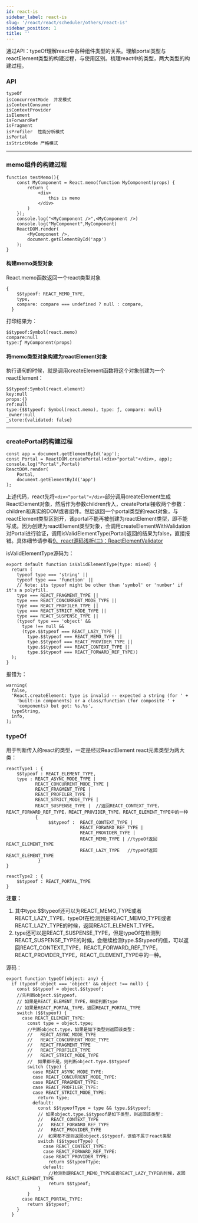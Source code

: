```yaml
---
id: react-is
sidebar_label: react-is
slug: '/react/react/scheduler/others/react-is'
sidebar_position: 1
title: ''
---
```


通过API：typeOf理解react中各种组件类型的关系。理解portal类型与reactElement类型的构建过程，与使用区别。梳理react中的类型，两大类型的构建过程。

### API ###
	typeOf
	isConcurrentMode  并发模式
	isContextConsumer
	isContextProvider
	isElement
	isForwardRef
	isFragment
	isProfiler  性能分析模式
	isPortal
	isStrictMode 严格模式

----------

### memo组件的构建过程 ###
	function testMemo(){
	    const MyComponent = React.memo(function MyComponent(props) {
	        return (
	            <div>
	                this is memo
	            </div>
	        )
	    });
	    console.log("<MyComponent />",<MyComponent />)
	    console.log("MyComponent",MyComponent)
	    ReactDOM.render(
	        <MyComponent />,
	        document.getElementById('app')
	    );
	}

#### 构建memo类型对象 ####
React.memo函数返回一个react类型对象

	{
	    $$typeof: REACT_MEMO_TYPE,
	    type,
	    compare: compare === undefined ? null : compare,
	  }

打印结果为：

	$$typeof:Symbol(react.memo)
	compare:null
	type:ƒ MyComponent(props)

#### 将memo类型对象构建为reactElement对象 ####
执行<MyComponent />语句的时候，就是调用createElement函数将这个对象创建为一个reactElement：

	$$typeof:Symbol(react.element)
	key:null
	props:{}
	ref:null
	type:{$$typeof: Symbol(react.memo), type: ƒ, compare: null}
	_owner:null
	_store:{validated: false}

----------

### createPortal的构建过程 ###
	
    const app = document.getElementById('app');
    const Portal = ReactDOM.createPortal(<div>"portal"</div>, app);
    console.log("Portal",Portal)
    ReactDOM.render(
        Portal,
        document.getElementById('app')
    );
	

上述代码，react先将`<div>"portal"</div>`部分调用createElement生成ReactElement对象，然后作为参数children传入，createPortal接收两个参数：children和真实的DOM或者组件。然后返回一个portal类型的react对象，与reactElement类型区别开，该portal不能再被创建为reactElement类型，即不能写成<Portal />。因为创建为reactElement类型对象，会调用createElementWithValidation对Portal进行验证，调用isValidElementType(Portal)返回的结果为false，直接报错。具体细节请参看[9、react源码浅析(三)：ReactElementValidator](https://github.com/BUPTlhuanyu/ReactNote/blob/master/react/blog/D3/react%e6%ba%90%e7%a0%81%e6%b5%85%e6%9e%90(%e4%b8%89)%ef%bc%9aReactElementValidator.md)

isValidElementType源码为：

	export default function isValidElementType(type: mixed) {
	  return (
	    typeof type === 'string' ||
	    typeof type === 'function' ||
	    // Note: its typeof might be other than 'symbol' or 'number' if it's a polyfill.
	    type === REACT_FRAGMENT_TYPE ||
	    type === REACT_CONCURRENT_MODE_TYPE ||
	    type === REACT_PROFILER_TYPE ||
	    type === REACT_STRICT_MODE_TYPE ||
	    type === REACT_SUSPENSE_TYPE ||
	    (typeof type === 'object' &&
	      type !== null &&
	      (type.$$typeof === REACT_LAZY_TYPE ||
	        type.$$typeof === REACT_MEMO_TYPE ||
	        type.$$typeof === REACT_PROVIDER_TYPE ||
	        type.$$typeof === REACT_CONTEXT_TYPE ||
	        type.$$typeof === REACT_FORWARD_REF_TYPE))
	  );
	}
	
报错为：

    warning(
      false,
      'React.createElement: type is invalid -- expected a string (for ' +
        'built-in components) or a class/function (for composite ' +
        'components) but got: %s.%s',
      typeString,
      info,
    );


### typeOf ###
用于判断传入的react的类型，一定是经过ReactElement
react元素类型为两大类：

	reactType1 : {
		$$typeof : REACT_ELEMENT_TYPE,
		type : REACT_ASYNC_MODE_TYPE | 
			   REACT_CONCURRENT_MODE_TYPE |
			   REACT_FRAGMENT_TYPE |
			   REACT_PROFILER_TYPE |
			   REACT_STRICT_MODE_TYPE |
			   REACT_SUSPENSE_TYPE |  //返回REACT_CONTEXT_TYPE，REACT_FORWARD_REF_TYPE，REACT_PROVIDER_TYPE，REACT_ELEMENT_TYPE中的一种
			   {
					$$typeof :  REACT_CONTEXT_TYPE |
              				    REACT_FORWARD_REF_TYPE |
              					REACT_PROVIDER_TYPE |
								REACT_MEMO_TYPE | //typeOf返回REACT_ELEMENT_TYPE
								REACT_LAZY_TYPE   //typeOf返回REACT_ELEMENT_TYPE
				}
	}

	reactType2 : {
		$$typeof : REACT_PORTAL_TYPE
	}

**注意：**

1. 其中type.$$typeof还可以为REACT\_MEMO\_TYPE或者REACT\_LAZY\_TYPE，typeOf在检测到是REACT\_MEMO\_TYPE或者REACT\_LAZY\_TYPE的时候，返回REACT\_ELEMENT\_TYPE。
2. type还可以是REACT\_SUSPENSE\_TYPE，但是typeOf在检测到REACT\_SUSPENSE\_TYPE的时候，会继续检测type.$$typeof的值，可以返回REACT\_CONTEXT_TYPE，REACT\_FORWARD\_REF\_TYPE，REACT\_PROVIDER\_TYPE，REACT\_ELEMENT\_TYPE中的一种。

源码：

	export function typeOf(object: any) {
	  if (typeof object === 'object' && object !== null) {
	    const $$typeof = object.$$typeof;
	    //先判断object.$$typeof，
	    // 如果是REACT_ELEMENT_TYPE，继续判断type
	    // 如果是REACT_PORTAL_TYPE，返回REACT_PORTAL_TYPE
	    switch ($$typeof) {
	      case REACT_ELEMENT_TYPE:
	        const type = object.type;
	        //判断object.type，如果是如下类型则返回该类型：
	        //   REACT_ASYNC_MODE_TYPE
	        //   REACT_CONCURRENT_MODE_TYPE
	        //   REACT_FRAGMENT_TYPE
	        //   REACT_PROFILER_TYPE
	        //   REACT_STRICT_MODE_TYPE
	        //  如果都不是，则判断object.type.$$typeof
	        switch (type) {
	          case REACT_ASYNC_MODE_TYPE:
	          case REACT_CONCURRENT_MODE_TYPE:
	          case REACT_FRAGMENT_TYPE:
	          case REACT_PROFILER_TYPE:
	          case REACT_STRICT_MODE_TYPE:
	            return type;
	          default:
	            const $$typeofType = type && type.$$typeof;
	            // 如果object.type.$$typeof是如下类型，则返回该类型：
	            //   REACT_CONTEXT_TYPE
	            //   REACT_FORWARD_REF_TYPE
	            //   REACT_PROVIDER_TYPE
	            //  如果都不是则返回object.$$typeof，该值不属于react类型
	            switch ($$typeofType) {
	              case REACT_CONTEXT_TYPE:
	              case REACT_FORWARD_REF_TYPE:
	              case REACT_PROVIDER_TYPE:
	                return $$typeofType;
	              default:
					//检测到是REACT_MEMO_TYPE或者REACT_LAZY_TYPE的时候，返回REACT_ELEMENT_TYPE
	                return $$typeof;
	            }
	        }
	      case REACT_PORTAL_TYPE:
	        return $$typeof;
	    }
	  }


